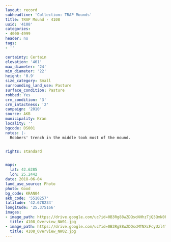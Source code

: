```yaml
---
layout: record
subheadline: 'Collection: TRAP Mounds'
title: TRAP Mound - 4108
uuid: '4108'
categories:
- 4000-4999
header: no
tags:
- ''

certainty: Certain
elevation: '461'
max_diameter: '24'
min_diameter: '22'
height: '0.9'
size_category: Small
surrounding_land_use: Pasture
surface_condition: Pasture
robbed: Yes
crm_condition: '3'
crm_intactness: '2'
campaign: '2010'
source: AKB
municipality: Kran
locality: ''
bgcode: DS001
notes: |-
  Robbers' trench in the middle took most of the mound.


rights: standard


maps:
  lat: 42.6285
  lon: 25.2442
date: 2018-06-04
land_use_source: Photo
photo: Good
bg_code: KRAN04
akb_code: '5510257'
latitude: '42.678234'
longitude: '25.375166'
images:
- image_path: https://drive.google.com/uc?id=0B3Rg88wZDQscNHhzTjQ3QmN0bnc
  title: 4108_Overview_NW01.jpg
- image_path: https://drive.google.com/uc?id=0B3Rg88wZDQscMTNXcFcyUzl4T2s
  title: 4108_Overview_NW02.jpg
---
```

